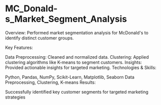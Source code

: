 # MC_Donald-s_Market_Segment_Analysis
Overview:
Performed market segmentation analysis for McDonald's to identify distinct customer groups.

Key Features:

Data Preprocessing: Cleaned and normalized data.
Clustering: Applied clustering algorithms like K-means to segment customers.
Insights: Provided actionable insights for targeted marketing.
Technologies & Skills:

Python, Pandas, NumPy, Scikit-Learn, Matplotlib, Seaborn
Data Preprocessing, Clustering, K-means
Results:

Successfully identified key customer segments for targeted marketing strategies
